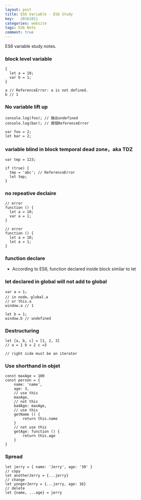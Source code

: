 ```yaml
---
layout: post
title: ES6 Variable - ES6 Study
key:   20161011
categories: website
tags: ES6 Note
comment: true
---
```


ES6 variable study notes.

### block level variable

```
{
  let a = 10;
  var b = 1;
}

a // ReferenceError: a is not defined.
b // 1
```

### No variable lift up

```
console.log(foo); // 输出undefined
console.log(bar); // 报错ReferenceError

var foo = 2;
let bar = 2;
```

### variable blind in block temporal dead zone，aka TDZ

```
var tmp = 123;

if (true) {
  tmp = 'abc'; // ReferenceError
  let tmp;
}
```

### no repeative declaire

```
// error
function () {
  let a = 10;
  var a = 1;
}

// error
function () {
  let a = 10;
  let a = 1;
}
```
### function declare

- According to ES6, function declared inside block similar to let

### let declared in global will not add to global
```
var a = 1;
// in node，global.a
// or this.a
window.a // 1

let b = 1;
window.b // undefined
```

### Destructuring
```
let [a, b, c] = [1, 2, 3]
// a = 1 b = 2 c =3

// right side must be an iterator
```

### Use shorthand in objet

```
const maxAge = 100
const person = {
    name: 'name',
    age: 3,
    // use this
    maxAge,
    // not this
    badAge: maxAge,
    // use this
    getName () {
        return this.name
    }
    // not use this
    getAge: function () {
        return this.age
    }
}
```

### Spread

```
let jerry = { name: 'Jerry', age: '30' }
// copy
let anotherJerry = {...jerry}
// change
let yongerJerry = {...jerry, age: 16}
// delete
let {name, ...age} = jerry
```
